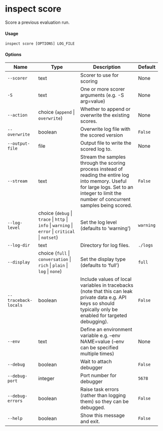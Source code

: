 # inspect score


Score a previous evaluation run.

#### Usage

``` text
inspect score [OPTIONS] LOG_FILE
```

#### Options

| Name | Type | Description | Default |
|----|----|----|----|
| `--scorer` | text | Scorer to use for scoring | None |
| `-S` | text | One or more scorer arguments (e.g. -S arg=value) | None |
| `--action` | choice (`append` \| `overwrite`) | Whether to append or overwrite the existing scores. | None |
| `--overwrite` | boolean | Overwrite log file with the scored version | `False` |
| `--output-file` | file | Output file to write the scored log to. | None |
| `--stream` | text | Stream the samples through the scoring process instead of reading the entire log into memory. Useful for large logs. Set to an integer to limit the number of concurrent samples being scored. | `False` |
| `--log-level` | choice (`debug` \| `trace` \| `http` \| `info` \| `warning` \| `error` \| `critical` \| `notset`) | Set the log level (defaults to ‘warning’) | `warning` |
| `--log-dir` | text | Directory for log files. | `./logs` |
| `--display` | choice (`full` \| `conversation` \| `rich` \| `plain` \| `log` \| `none`) | Set the display type (defaults to ‘full’) | `full` |
| `--traceback-locals` | boolean | Include values of local variables in tracebacks (note that this can leak private data e.g. API keys so should typically only be enabled for targeted debugging). | `False` |
| `--env` | text | Define an environment variable e.g. –env NAME=value (–env can be specified multiple times) | None |
| `--debug` | boolean | Wait to attach debugger | `False` |
| `--debug-port` | integer | Port number for debugger | `5678` |
| `--debug-errors` | boolean | Raise task errors (rather than logging them) so they can be debugged. | `False` |
| `--help` | boolean | Show this message and exit. | `False` |
